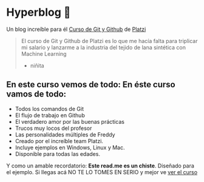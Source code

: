 # Hyperblog 💚
Un blog increíble para él [Curso de Git y Github](https://platzi.com/clases/git-github/ "Curso de Git y Github") de [Platzi](http://platzi.com "Platzi")
>El curso de Git y Github de Platzi es lo que me hacía falta para triplicar mi salario y lanzarme a la industria del tejido de lana sintética con Machine Learning
> - niñita

## En este curso vemos de todo: En éste curso vamos de todo:
- Todos los comandos de Git
- El flujo de trabajo en Github
- El verdadero amor por las buenas prácticas
- Trucos muy locos del profesor
- Las personalidades múltiples de Freddy
- Creado por el increíble team Platzi.
- Incluye ejemplos en Windows, Linux y Mac.
- Disponible para todas las edades.

Y como un amable recordatorio: **Este read.me es un chiste**. Diseñado para el ejemplo. Si llegas acá NO TE LO TOMES EN SERIO y mejor ve [ver el curso](https://platzi.com/clases/git-github/a-ver-el-curso "ver el curso")

